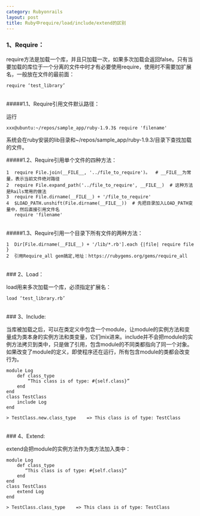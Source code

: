 ```yaml
---
category: Rubyonrails
layout: post
title: Ruby中require/load/include/extend的区别
---
```


### 1、Require：

require方法是加载一个库，并且只加载一次，如果多次加载会返回false。只有当要加载的库位于一个分离的文件中时才有必要使用require，使用时不需要加扩展名，一般放在文件的最前面：

    require ‘test_library’
<br>
#####1.1、Require引用文件默认路径：

运行

    xxx@ubuntu:~/repos/sample_app/ruby-1.9.3$ require 'filename'

系统会在ruby安装的lib目录和~/repos/sample_app/ruby-1.9.3/目录下查找加载的文件。

#####1.2、Require引用单个文件的四种方法：
<br>

    1  require File.join(__FILE__, '../file_to_require')。  # __FILE__为常量，表示当前文件绝对路径
    2  require File.expand_path('../file_to_require', __FILE__)  # 这种方法是Rails常用的做法
    3  require File.dirname(__FILE__) + '/file_to_require'    
    4  $LOAD_PATH.unshift(File.dirname(__FILE__))  # 先把目录加入LOAD_PATH变量中，然后直接引用文件名
       require 'filename'
<br>
#####1.3、Require引用一个目录下所有文件的两种方法：
<br>

    1  Dir[File.dirname(__FILE__) + '/lib/*.rb'].each {|file| require file }
    2  引用Require_all gem搞定,地址：https://rubygems.org/gems/require_all
<br>
### 2、Load：

load用来多次加载一个库，必须指定扩展名：

    load ‘test_library.rb’
<br>
### 3、Include:

当库被加载之后，可以在类定义中包含一个module，让module的实例方法和变量成为类本身的实例方法和类变量，它们mix进来。include并不会把module的实例方法拷贝到类中，只是做了引用，包含module的不同类都指向了同一个对象。如果改变了module的定义，即使程序还在运行，所有包含module的类都会改变行为。

    module Log 
        def class_type 
            “This class is of type: #{self.class}” 
        end 
    end 
    class TestClass 
        include Log 
    end 

    > TestClass.new.class_type    => This class is of type: TestClass
<br>
### 4、Extend:

extend会把module的实例方法作为类方法加入类中：

    module Log 
        def class_type 
           “This class is of type: #{self.class}” 
        end 
    end 
    class TestClass 
        extend Log 
    end
 
    > TestClass.class_type    => This class is of type: TestClass





    















